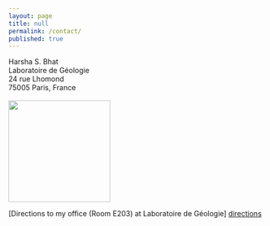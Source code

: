 ```yaml
---
layout: page
title: null
permalink: /contact/
published: true
---
```

Harsha S. Bhat<br>
Laboratoire de Géologie<br>
24 rue Lhomond<br>
75005 Paris, France
<br><br>
<img src="{{site.baseurl}}/images/email.png" class="responsive">


[Directions to my office (Room E203) at Laboratoire de Géologie] [directions] 


[directions]: /directions/
[gmaps]: https://goo.gl/maps/imridvjJr7GPFYjY8

<style>
.responsive {
  width: 200px;
  max-width: 300px;
  height: auto;
}
</style>